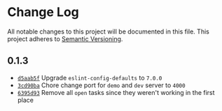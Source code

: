 # Change Log
All notable changes to this project will be documented in this file.
This project adheres to [Semantic Versioning](http://semver.org/).

## 0.1.3

- [`d5aab5f`](https://github.com/walmartreact/electrode-bolt/commit/d5aab5fe37a17d5b187f5bf9386a169f67d5b709) Upgrade `eslint-config-defaults` to `7.0.0`
- [`3cd90ba`](https://github.com/walmartreact/electrode-bolt/commit/3cd90baa8850f2f42d52a42c8f6d1e316867090d) Chore change port for `demo` and `dev` server to `4000`
- [`6395d93`](https://github.com/walmartreact/electrode-bolt/commit/6395d93279faf4a55c4fefc52710554051594c56) Remove all `open` tasks since they weren't working in the first place
